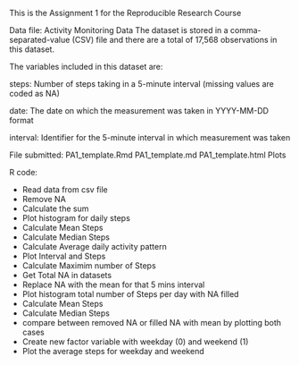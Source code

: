 This is the Assignment 1 for the Reproducible Research Course

Data file:
Activity Monitoring Data
The dataset is stored in a comma-separated-value (CSV) file
 and there are a total of 17,568 observations in this dataset.

The variables included in this dataset are:

steps: Number of steps taking in a 5-minute interval (missing values are coded as NA)

date: The date on which the measurement was taken in YYYY-MM-DD format

interval: Identifier for the 5-minute interval in which measurement was taken


File submitted:
PA1_template.Rmd
PA1_template.md
PA1_template.html
Plots

R code:
- Read data from csv file 
- Remove NA 
- Calculate the sum
- Plot histogram for daily steps
- Calculate Mean Steps
- Calculate Median Steps
- Calculate Average daily activity pattern
- Plot Interval and Steps
- Calculate Maximim number of Steps
- Get Total NA in datasets
- Replace NA with the mean for that 5 mins interval
- Plot histogram total number of Steps per day with NA filled
- Calculate Mean Steps
- Calculate Median Steps
- compare between removed NA or filled NA with mean by plotting both cases
- Create new factor variable with weekday (0) and weekend (1)
- Plot the average steps for weekday and weekend


 